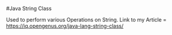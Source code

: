 #Java String Class

Used to perform various Operations on String.
Link to my Article = https://iq.opengenus.org/java-lang-string-class/